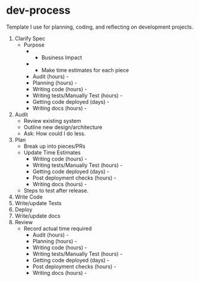 # dev-process
Template I use for planning, coding, and reflecting on development projects.
1. Clarify Spec
   * Purpose
      *    * Business Impact
      *    * Make time estimates for each piece
      * Audit (hours) -
      * Planning (hours) -
      * Writing code (hours) -
      * Writing tests/Manually Test (hours) -
      * Getting code deployed (days) -
      * Writing docs  (hours) -
1. Audit
   * Review existing system
   * Outline new design/architecture
   * Ask: How could I do less.
1. Plan
   * Break up into pieces/PRs
   * Update Time Estimates
      * Writing code (hours) - 
      * Writing tests/Manually Test (hours) - 
      * Getting code deployed (days) - 
      * Post deployment checks (hours) -
      * Writing docs  (hours) - 
   * Steps to test after release.
1. Write Code
2. Write/update Tests
3. Deploy
4. Write/update docs
5. Review
   * Record actual time required
      * Audit (hours) - 
      * Planning (hours) - 
      * Writing code (hours) -  
      * Writing tests/Manually Test (hours) - 
      * Getting code deployed (days) - 
      * Post deployment checks (hours) - 
      * Writing docs  (hours) -
